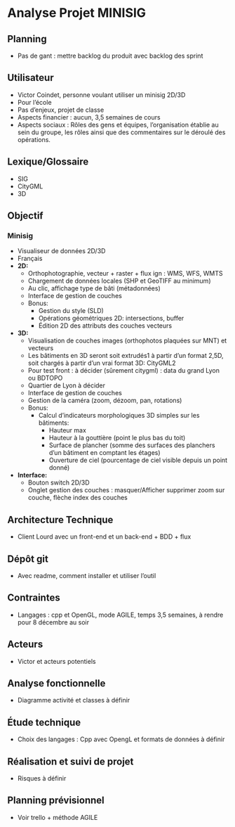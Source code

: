 # Analyse Projet MINISIG

## Planning
- Pas de gant : mettre backlog du produit avec backlog des sprint

## Utilisateur
- Victor Coindet, personne voulant utiliser un minisig 2D/3D
- Pour l’école
- Pas d’enjeux, projet de classe
- Aspects financier : aucun, 3,5 semaines de cours
- Aspects sociaux : Rôles des gens et équipes, l’organisation établie au sein du groupe, les rôles ainsi que des commentaires sur le déroulé des opérations.

## Lexique/Glossaire
- SIG
- CityGML
- 3D

## Objectif
### Minisig
- Visualiseur de données 2D/3D
- Français
- **2D:**
  - Orthophotographie, vecteur + raster + flux ign : WMS, WFS, WMTS
  - Chargement de données locales (SHP et GeoTIFF au minimum)
  - Au clic, affichage type de bâti (métadonnées)
  - Interface de gestion de couches
  - Bonus:
    - Gestion du style (SLD)
    - Opérations géométriques 2D: intersections, buffer
    - Édition 2D des attributs des couches vecteurs
- **3D:**
  - Visualisation de couches images (orthophotos plaquées sur MNT) et vecteurs
  - Les bâtiments en 3D seront soit extrudés1 à partir d’un format 2,5D, soit chargés à partir d’un vrai format 3D: CityGML2
  - Pour test front : à décider (sûrement citygml) : data du grand Lyon ou BDTOPO
  - Quartier de Lyon à décider
  - Interface de gestion de couches
  - Gestion de la caméra (zoom, dézoom, pan, rotations)
  - Bonus:
    - Calcul d’indicateurs morphologiques 3D simples sur les bâtiments:
      - Hauteur max
      - Hauteur à la gouttière (point le plus bas du toit)
      - Surface de plancher (somme des surfaces des planchers d’un bâtiment en comptant les étages)
      - Ouverture de ciel (pourcentage de ciel visible depuis un point donné)
- **Interface:**
  - Bouton switch 2D/3D
  - Onglet gestion des couches : masquer/Afficher supprimer zoom sur couche, flèche index des couches

## Architecture Technique
- Client Lourd avec un front-end et un back-end + BDD + flux

## Dépôt git
- Avec readme, comment installer et utiliser l’outil

## Contraintes
- Langages : cpp et OpenGL, mode AGILE, temps 3,5 semaines, à rendre pour 8 décembre au soir

## Acteurs
- Victor et acteurs potentiels

## Analyse fonctionnelle
- Diagramme activité et classes à définir

## Étude technique
- Choix des langages : Cpp avec OpengL et formats de données à définir

## Réalisation et suivi de projet
- Risques à définir

## Planning prévisionnel
- Voir trello + méthode AGILE
